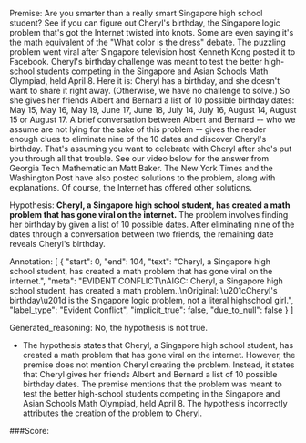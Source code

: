 
Premise:
Are you smarter than a really smart Singapore high school student? See if you can figure out Cheryl's birthday, the Singapore logic problem that's got the Internet twisted into knots. Some are even saying it's the math equivalent of the "What color is the dress" debate. The puzzling problem went viral after Singapore television host Kenneth Kong posted it to Facebook. Cheryl's birthday challenge was meant to test the better high-school students competing in the Singapore and Asian Schools Math Olympiad, held April 8. Here it is: Cheryl has a birthday, and she doesn't want to share it right away. (Otherwise, we have no challenge to solve.) So she gives her friends Albert and Bernard a list of 10 possible birthday dates: May 15, May 16, May 19, June 17, June 18, July 14, July 16, August 14, August 15 or August 17. A brief conversation between Albert and Bernard -- who we assume are not lying for the sake of this problem -- gives the reader enough clues to eliminate nine of the 10 dates and discover Cheryl's birthday. That's assuming you want to celebrate with Cheryl after she's put you through all that trouble. See our video below for the answer from Georgia Tech Mathematician Matt Baker.  The New York Times and the Washington Post have also posted solutions to the problem, along with explanations. Of course, the Internet has offered other solutions.


Hypothesis:
**Cheryl, a Singapore high school student, has created a math problem that has gone viral on the internet.** The problem involves finding her birthday by given a list of 10 possible dates. After eliminating nine of the dates through a conversation between two friends, the remaining date reveals Cheryl's birthday.

Annotation:
[
  {
    "start": 0,
    "end": 104,
    "text": "Cheryl, a Singapore high school student, has created a math problem that has gone viral on the internet.",
    "meta": "EVIDENT CONFLICT\nAIGC: Cheryl, a Singapore high school student, has created a math problem..\nOriginal: \u201cCheryl's birthday\u201d is the Singapore logic problem, not a literal highschool girl.",
    "label_type": "Evident Conflict",
    "implicit_true": false,
    "due_to_null": false
  }
]

Generated_reasoning:
No, the hypothesis is not true. 
- The hypothesis states that Cheryl, a Singapore high school student, has created a math problem that has gone viral on the internet. However, the premise does not mention Cheryl creating the problem. Instead, it states that Cheryl gives her friends Albert and Bernard a list of 10 possible birthday dates. The premise mentions that the problem was meant to test the better high-school students competing in the Singapore and Asian Schools Math Olympiad, held April 8. The hypothesis incorrectly attributes the creation of the problem to Cheryl.

###Score:
